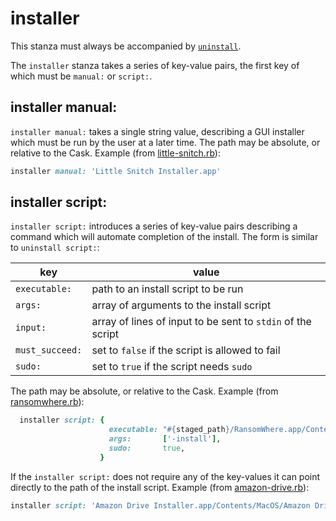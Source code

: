 # installer

This stanza must always be accompanied by [`uninstall`](uninstall.md).

The `installer` stanza takes a series of key-value pairs, the first key of which must be `manual:` or `script:`.

## installer manual:

`installer manual:` takes a single string value, describing a GUI installer which must be run by the user at a later time. The path may be absolute, or relative to the Cask. Example (from [little-snitch.rb](https://github.com/caskroom/homebrew-cask/blob/818047bf488be92923c8770ef3df8007a0db7704/Casks/little-snitch.rb#L10)):

```ruby
installer manual: 'Little Snitch Installer.app'
```

## installer script:

`installer script:` introduces a series of key-value pairs describing a command which will automate completion of the install. The form is similar to `uninstall script:`:

| key             | value
| ----------------|------------------------------
| `executable:`   | path to an install script to be run
| `args:`         | array of arguments to the install script
| `input:`        | array of lines of input to be sent to `stdin` of the script
| `must_succeed:` | set to `false` if the script is allowed to fail
| `sudo:`         | set to `true` if the script needs `sudo`

The path may be absolute, or relative to the Cask. Example (from [ransomwhere.rb](https://github.com/caskroom/homebrew-cask/blob/2a7499561420bd375e45e96082c273ca75b600d1/Casks/ransomwhere.rb#L12-L16)):

```ruby
  installer script: {
                      executable: "#{staged_path}/RansomWhere.app/Contents/MacOS/RansomWhere",
                      args:       ['-install'],
                      sudo:       true,
                    }
```

If the `installer script:` does not require any of the key-values it can point directly to the path of the install script. Example (from [amazon-drive.rb](https://github.com/caskroom/homebrew-cask/blob/427c52acdc3ce0ab1e97950e6cee9896480d7353/Casks/amazon-drive.rb#L10)):

```ruby
installer script: 'Amazon Drive Installer.app/Contents/MacOS/Amazon Drive Installer'
```

